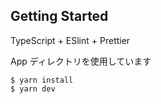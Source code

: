 ## Getting Started

TypeScript + ESlint + Prettier

App ディレクトリを使用しています

```
$ yarn install
$ yarn dev
```
